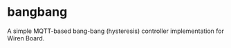bangbang
========

A simple MQTT-based bang-bang (hysteresis) controller implementation for Wiren Board.
